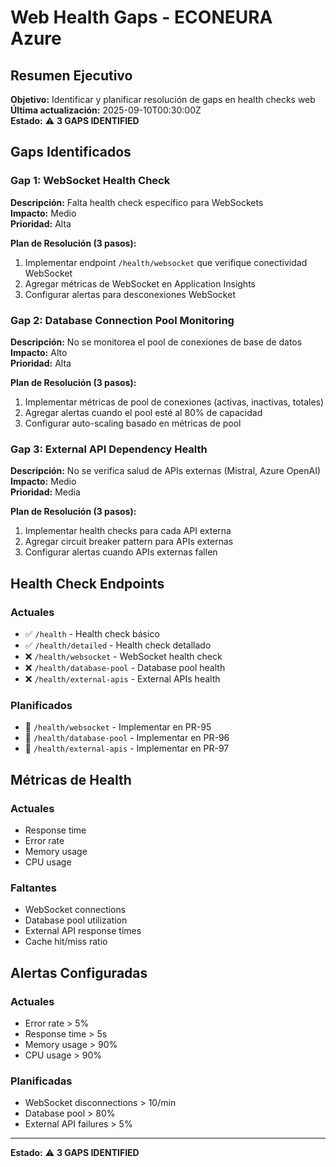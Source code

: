 # Web Health Gaps - ECONEURA Azure

## Resumen Ejecutivo

**Objetivo:** Identificar y planificar resolución de gaps en health checks web  
**Última actualización:** 2025-09-10T00:30:00Z  
**Estado:** ⚠️ **3 GAPS IDENTIFIED**

## Gaps Identificados

### Gap 1: WebSocket Health Check
**Descripción:** Falta health check específico para WebSockets  
**Impacto:** Medio  
**Prioridad:** Alta  

**Plan de Resolución (3 pasos):**
1. Implementar endpoint `/health/websocket` que verifique conectividad WebSocket
2. Agregar métricas de WebSocket en Application Insights
3. Configurar alertas para desconexiones WebSocket

### Gap 2: Database Connection Pool Monitoring
**Descripción:** No se monitorea el pool de conexiones de base de datos  
**Impacto:** Alto  
**Prioridad:** Alta  

**Plan de Resolución (3 pasos):**
1. Implementar métricas de pool de conexiones (activas, inactivas, totales)
2. Agregar alertas cuando el pool esté al 80% de capacidad
3. Configurar auto-scaling basado en métricas de pool

### Gap 3: External API Dependency Health
**Descripción:** No se verifica salud de APIs externas (Mistral, Azure OpenAI)  
**Impacto:** Medio  
**Prioridad:** Media  

**Plan de Resolución (3 pasos):**
1. Implementar health checks para cada API externa
2. Agregar circuit breaker pattern para APIs externas
3. Configurar alertas cuando APIs externas fallen

## Health Check Endpoints

### Actuales
- ✅ `/health` - Health check básico
- ✅ `/health/detailed` - Health check detallado
- ❌ `/health/websocket` - WebSocket health check
- ❌ `/health/database-pool` - Database pool health
- ❌ `/health/external-apis` - External APIs health

### Planificados
- 🔄 `/health/websocket` - Implementar en PR-95
- 🔄 `/health/database-pool` - Implementar en PR-96
- 🔄 `/health/external-apis` - Implementar en PR-97

## Métricas de Health

### Actuales
- Response time
- Error rate
- Memory usage
- CPU usage

### Faltantes
- WebSocket connections
- Database pool utilization
- External API response times
- Cache hit/miss ratio

## Alertas Configuradas

### Actuales
- Error rate > 5%
- Response time > 5s
- Memory usage > 90%
- CPU usage > 90%

### Planificadas
- WebSocket disconnections > 10/min
- Database pool > 80%
- External API failures > 5%

---

**Estado:** ⚠️ **3 GAPS IDENTIFIED**

